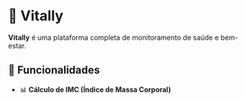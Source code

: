 # 🧬 Vitally

**Vitally** é uma plataforma completa de monitoramento de saúde e bem-estar.

## 🚀 Funcionalidades

- 📊 **Cálculo de IMC (Índice de Massa Corporal)**
